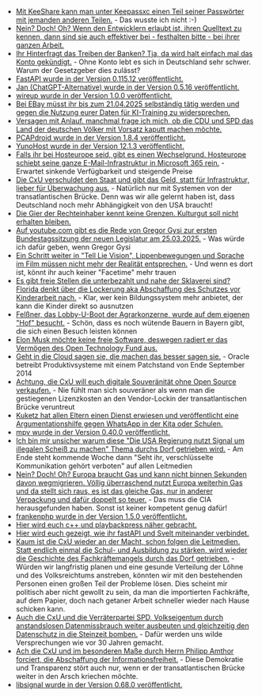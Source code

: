 * [Mit KeeShare kann man unter Keepassxc einen Teil seiner Passwörter mit jemanden anderen Teilen.](https://keepassxc.org/docs/KeePassXC_UserGuide#_database_sharing_with_keeshare) - Das wusste ich nicht :-)
* [Nein? Doch! Oh? Wenn den Entwicklern erlaubt ist, ihren Quelltext zu kennen, dann sind sie auch effektiver bei - festhalten bitte - bei ihrer ganzen Arbeit.](https://blog.fefe.de/?ts=991fe837)
* [Ihr Hinterfragt das Treiben der Banken? Tja, da wird halt einfach mal das Konto gekündigt.](https://blog.fefe.de/?ts=991fe4c6) - Ohne Konto lebt es sich in Deutschland sehr schwer. Warum der Gesetzgeber dies zulässt?
* [FastAPI wurde in der Version 0.115.12 veröffentlicht.](https://github.com/fastapi/fastapi/releases/tag/0.115.12)
* [Jan (ChatGPT-Alternative) wurde in der Version 0.5.16 veröffentlicht.](https://github.com/menloresearch/jan/releases/tag/v0.5.16)
* [wireup wurde in der Version 1.0.0 veröffentlicht.](https://github.com/maldoinc/wireup/releases/tag/v1.0.0)
* [Bei EBay müsst ihr bis zum 21.04.2025 selbständig tätig werden und gegen die Nutzung eurer Daten für KI-Training zu widersprechen.](https://www.kuketz-blog.de/ebay-nutzerdaten-fuer-ki-training-opt-out-erforderlich/)
* [Versagen mit Anlauf. manchmal frage ich mich, ob die CDU und SPD das Land der deutschen Völker mit Vorsatz kaputt machen möchte.](https://blog.fefe.de/?ts=991f0ad2)
* [PCAPdroid wurde in der Version 1.8.4 veröffentlicht.](https://github.com/emanuele-f/PCAPdroid/releases/tag/v1.8.4)
* [YunoHost wurde in der Version 12.1.3 veröffentlicht.](https://github.com/YunoHost/yunohost/releases/tag/debian/12.1.3)
* [Falls ihr bei Hosteurope seid, gibt es einen Wechselgrund. Hosteurope schiebt seine ganze E-Mail-Infrastruktur in Microsoft 365 rein.](https://www.borncity.com/blog/2025/03/25/hosteurope-wechselt-auch-zur-microsoft-365-microsoft-cloud/) - Erwartet sinkende Verfügbarkeit und steigende Preise
* [Die CxU verschuldet den Staat und gibt das Geld, statt für Infrastruktur, lieber für Überwachung aus.](https://netzpolitik.org/2025/palantir-wer-jetzt-bei-peter-thiel-software-kauft-hat-wirklich-nichts-verstanden/) - Natürlich nur mit Systemen von der transatlantischen Brücke. Denn was wir alle gelernt haben ist, dass Deutschland noch mehr Abhängigkeit von den USA braucht!
* [Die Gier der Rechteinhaber kennt keine Grenzen. Kulturgut soll nicht erhalten bleiben.](https://netzpolitik.org/2025/urheberrechte-universal-music-erweitert-klage-gegen-internet-archive/)
* [Auf youtube.com gibt es die Rede von Gregor Gysi zur ersten Bundestagssitzung der neuen Legislatur am 25.03.2025.](https://www.youtube.com/watch?v=ZA3sNM1vPIg) - Was würde ich dafür geben, wenn Gregor Gysi 
* [Ein Schritt weiter in "Tell Lie Vision", Lippenbewegungen und Sprache im Film müssen nicht mehr der Realität entsprechen.](https://blog.fefe.de/?ts=991de540) - Und wenn es dort ist, könnt ihr auch keiner "Facetime" mehr trauen
* [Es gibt freie Stellen die unterbezahlt und nahe der Sklaverei sind? Florida denkt über die Lockerung aka Abschaffung des Schutzes vor Kinderarbeit nach.](https://blog.fefe.de/?ts=991dcb79) - Klar, wer kein Bildungssystem mehr anbietet, der kann die Kinder direkt so ausnutzen
* [Felßner, das Lobby-U-Boot der Agrarkonzerne, wurde auf dem eigenen "Hof" besucht.](https://blog.fefe.de/?ts=991c1142) - Schön, dass es noch wütende Bauern in Bayern gibt, die sich einen Besuch leisten können
* [Elon Musk möchte keine freie Software, deswegen radiert er das Vermögen des Open Technology Fund aus.](https://blog.fefe.de/?ts=991c0a7b)
* [Geht in die Cloud sagen sie, die machen das besser sagen sie.](https://blog.fefe.de/?ts=991c0721) - Oracle betreibt Produktivsysteme mit einem Patchstand von Ende September 2014
* [Achtung, die CxU will euch digitale Souveränität ohne Open Source verkaufen.](https://netzpolitik.org/2025/koalitionsverhandlungen-wo-union-und-spd-bei-der-digitalpolitik-streiten/) - Nie fühlt man sich souveräner als wenn man die gestiegenen Lizenzkosten an den Vendor-Lockin der transatlantischen Brücke veruntreut
* [Kuketz hat allen Eltern einen Dienst erwiesen und veröffentlicht eine Argumentationshilfe gegen WhatsApp in der Kita oder Schulen.](https://www.kuketz-blog.de/argumentationshilfe-fuer-elternabende-warum-whatsapp-in-kita-und-schule-keine-gute-wahl-ist/)
* [mpv wurde in der Version 0.40.0 veröffentlicht.](https://github.com/mpv-player/mpv/releases/tag/v0.40.0)
* [Ich bin mir unsicher warum diese "Die USA Regierung nutzt Signal um illegalen Scheiß zu machen" Thema durchs Dorf getrieben wird.](https://blog.fefe.de/?ts=991bd723) - Am Ende steht kommende Woche dann "Seht ihr, verschlüsselte Kommunikation gehört verboten" auf allen Leitmedien
* [Nein? Doch! Oh? Europa braucht Gas und kann nicht binnen Sekunden davon wegmigrieren. Völlig überraschend nutzt Europa weiterhin Gas und da stellt sich raus, es ist das gleiche Gas, nur in anderer Verpackung und dafür doppelt so teuer.](https://blog.fefe.de/?ts=991bd6ca) - Das muss die CIA herausgefunden haben. Sonst ist keiner kompetent genug dafür!
* [frankenphp wurde in der Version 1.5.0 veröffentlicht.](https://github.com/dunglas/frankenphp/releases/tag/v1.5.0)
* [Hier wird euch c++ und playbackpress näher gebracht.](https://www.freecodecamp.org/news/learn-programming-in-cpp/)
* [Hier wird euch gezeigt, wie ihr fastAPI und Svelt miteinander verbindet.](https://testdriven.io/blog/fastapi-svelte/)
* [Kaum ist die CxU wieder an der Macht, schon folgen die Leitmedien. Statt endlich einmal die Schul- und Ausbildung zu stärken, wird wieder die Geschichte des Fachkräftemangels durch das Dorf getrieben.](https://www.deutschlandfunk.de/migration-arbeitsmarkt-fachkraeftemangel-deutschland-100.html) - Würden wir langfristig planen und eine gesunde Verteilung der Löhne und des Volksreichtums anstreben, könnten wir mit den bestehenden Personen einen großen Teil der Probleme lösen. Dies scheint mir politisch aber nicht gewollt zu sein, da man die importierten Fachkräfte, auf dem Papier, doch nach getaner Arbeit schneller wieder nach Hause schicken kann.
* [Auch die CxU und die Verräterpartei SPD, Volkseigentum durch anstandslosen Datenmissbrauch weiter ausbeuten und gleichzeitig den Datenschutz in die Steinzeit bomben.](https://netzpolitik.org/2025/schwarz-rote-koalitionsgespraeche-daten-vernetzen-datenschutz-schleifen/) - Dafür werden uns wilde Versprechungen wie vor 30 Jahren gemacht.
* [Ach die CxU und im besonderen Maße durch Herrn Philipp Amthor forciert, die Abschaffung der Informationsfreiheit.](https://netzpolitik.org/2025/angriff-auf-die-demokratie-breiter-aufschrei-fuer-erhalt-der-informationsfreiheit/) - Diese Demokratie und Transparenz stört auch nur, wenn er der transatlantischen Brücke weiter in den Arsch kriechen möchte.
* [libsignal wurde in der Version 0.68.0 veröffentlicht.](https://github.com/signalapp/libsignal/releases/tag/v0.68.0)
